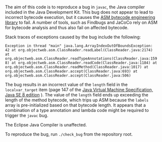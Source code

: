 The aim of this code is to reproduce a bug in `javac`, the Java compiler included in the
Java Development Kit. This bug does not appear to lead to incorrect bytecode execution,
but it causes the [ASM bytecode engineering library](http://asm.ow2.org) to fail. A number
of tools, such as Findbugs and JaCoCo rely on ASM for bytecode analysis and thus also fail
on affected bytecode.

Stack traces of exceptions caused by the bug include the following:

``
Exception in thread "main" java.lang.ArrayIndexOutOfBoundsException: 42
	at org.objectweb.asm.ClassReader.readLabel(ClassReader.java:2174)
	at org.objectweb.asm.ClassReader.readTypeAnnotations(ClassReader.java:1598)
	at org.objectweb.asm.ClassReader.readCode(ClassReader.java:1184)
	at org.objectweb.asm.ClassReader.readMethod(ClassReader.java:1017)
	at org.objectweb.asm.ClassReader.accept(ClassReader.java:693)
	at org.objectweb.asm.ClassReader.accept(ClassReader.java:506)
``

The bug results in an incorrect value of the `length` field in the `localvar_target`
item (page 147 of the [Java Virtual Machine Specification, Java SE 8 edition](https://docs.oracle.com/javase/specs/jvms/se8/jvms8.pdf)
). The value of the `length` field ends up exceeding the length of the method bytecode,
which trips up ASM because the `labels` array is pre-initialized based on that bytecode
length. It appears that a combination of a type annotation and lambda code might be
required to trigger the `javac` bug.

The Eclipse Java Compiler is unaffected.

To reproduce the bug, run `./check_bug` from the repository root.